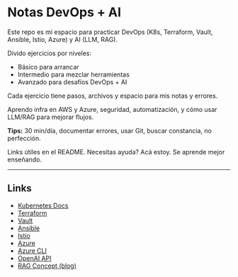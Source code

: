 # Notas DevOps + AI

Este repo es mi espacio para practicar DevOps (K8s, Terraform, Vault, Ansible, Istio, Azure) y AI (LLM, RAG).

Divido ejercicios por niveles:

- Básico para arrancar  
- Intermedio para mezclar herramientas  
- Avanzado para desafíos DevOps + AI  

Cada ejercicio tiene pasos, archivos y espacio para mis notas y errores.

Aprendo infra en AWS y Azure, seguridad, automatización, y cómo usar LLM/RAG para mejorar flujos.

**Tips:** 30 min/día, documentar errores, usar Git, buscar constancia, no perfección.

Links útiles en el README. Necesitas ayuda? Acá estoy. Se aprende mejor enseñando.

---

## Links

- [Kubernetes Docs](https://kubernetes.io/docs/)  
- [Terraform](https://www.terraform.io/docs)  
- [Vault](https://learn.hashicorp.com/vault)  
- [Ansible](https://docs.ansible.com/)  
- [Istio](https://istio.io/latest/docs/)  
- [Azure](https://learn.microsoft.com/azure/)  
- [Azure CLI](https://learn.microsoft.com/cli/azure/)  
- [OpenAI API](https://platform.openai.com/docs/)  
- [RAG Concept (blog)](https://www.pinecone.io/learn/rag/)

